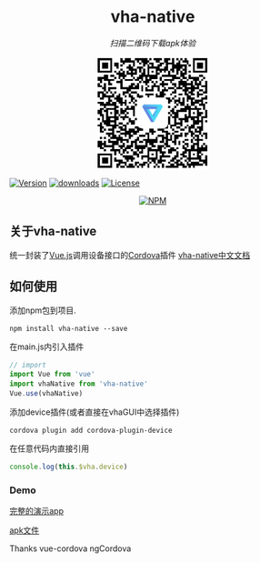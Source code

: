 <h1 align="center">vha-native</h1>
<p align="center">
  <em>扫描二维码下载apk体验</em>
</p>
<p align="center"><img align="center" width="200" src="https://raw.githubusercontent.com/neoStudioGroup/vha-native/master/README/qr.png"/></p>
  <a href="https://www.npmjs.com/package/vha-native"><img src="https://badgen.net/npm/v/vha-native" alt="Version"></a>
  <a href="https://codeload.github.com/neoStudioGroup/vha-native/zip/master"><img src="https://badgen.net/npm/dt/vha-native" alt="downloads"></a>
  <a href="https://github.com/neoStudioGroup/vha-native/blob/master/LICENSE"><img src="https://badgen.net/npm/license/vha-native" alt="License"></a>
</p>

<div align="center">

[![NPM](https://nodei.co/npm/vha-native.png?downloads=true&downloadRank=true&stars=true)](https://nodei.co/npm/vha-native/)

</div>

## 关于vha-native

统一封装了[Vue.js](https://vuejs.org/)调用设备接口的[Cordova](https://cordova.apache.org/)插件  [vha-native中文文档](https://neostudiogroup.github.io/vha-native)

## 如何使用

添加npm包到项目.

```shell
npm install vha-native --save
```

在main.js内引入插件

```javascript
// import
import Vue from 'vue'
import vhaNative from 'vha-native'
Vue.use(vhaNative)
```

添加device插件(或者直接在vhaGUI中选择插件)

```shell
cordova plugin add cordova-plugin-device
```

在任意代码内直接引用

```javascript
console.log(this.$vha.device)
```

### Demo

[完整的演示app](https://github.com/neoStudioGroup/vha-appDemo)

[apk文件](https://github.com/neoStudioGroup/vha-appDemo/releases/download/0.0.2/vha-appDemo.apk)


Thanks vue-cordova ngCordova
